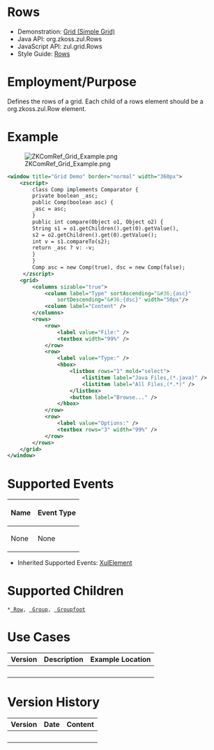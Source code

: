 # Rows

- Demonstration: [Grid (Simple
  Grid)](http://www.zkoss.org/zkdemo/grid/simple)
- Java API: <javadoc>org.zkoss.zul.Rows</javadoc>
- JavaScript API: <javadoc directory="jsdoc">zul.grid.Rows</javadoc>
- Style Guide: [
  Rows](ZK_Style_Guide/XUL_Component_Specification/Row)

# Employment/Purpose

Defines the rows of a grid. Each child of a rows element should be a
<javadoc>org.zkoss.zul.Row</javadoc> element.

# Example

<figure>
<img src="ZKComRef_Grid_Example.png‎"
title="ZKComRef_Grid_Example.png‎" />
<figcaption>ZKComRef_Grid_Example.png‎</figcaption>
</figure>

``` xml
<window title="Grid Demo" border="normal" width="360px">
    <zscript>
        class Comp implements Comparator {
        private boolean _asc;
        public Comp(boolean asc) {
        _asc = asc;
        }
        public int compare(Object o1, Object o2) {
        String s1 = o1.getChildren().get(0).getValue(),
        s2 = o2.getChildren().get(0).getValue();
        int v = s1.compareTo(s2);
        return _asc ? v: -v;
        }
        }
        Comp asc = new Comp(true), dsc = new Comp(false);
     </zscript>
    <grid>
        <columns sizable="true">
            <column label="Type" sortAscending="&#36;{asc}"
                sortDescending="&#36;{dsc}" width="50px"/>
            <column label="Content" />
        </columns>
        <rows>
            <row>
                <label value="File:" />
                <textbox width="99%" />
            </row>
            <row>
                <label value="Type:" />
                <hbox>
                    <listbox rows="1" mold="select">
                        <listitem label="Java Files,(*.java)" />
                        <listitem label="All Files,(*.*)" />
                    </listbox>
                    <button label="Browse..." />
                </hbox>
            </row>
            <row>
                <label value="Options:" />
                <textbox rows="3" width="99%" />
            </row>
        </rows>
    </grid>
</window>
```

# Supported Events

<table>
<thead>
<tr class="header">
<th><center>
<p>Name</p>
</center></th>
<th><center>
<p>Event Type</p>
</center></th>
</tr>
</thead>
<tbody>
<tr class="odd">
<td><p>None</p></td>
<td><p>None</p></td>
</tr>
</tbody>
</table>

- Inherited Supported Events: [
  XulElement](ZK_Component_Reference/Base_Components/XulElement#Supported_Events)

# Supported Children

`*`[` Row`](ZK_Component_Reference/Data/Grid/Row)`, `[` Group`](ZK_Component_Reference/Data/Grid/Group)`, `[` Groupfoot`](ZK_Component_Reference/Data/Grid/Groupfoot)

# Use Cases

| Version | Description | Example Location |
|---------|-------------|------------------|
|         |             |                  |

# Version History

| Version | Date | Content |
|---------|------|---------|
|         |      |         |
